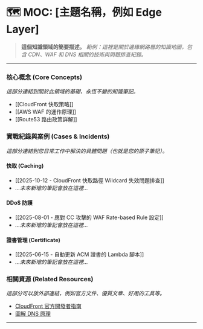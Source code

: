 # 🗺️ MOC: [主題名稱，例如 Edge Layer]

> **這個知識領域的簡要描述。**
> *範例：這裡是關於邊緣網路層的知識地圖，包含 CDN、WAF 和 DNS 相關的技術與問題排查紀錄。*

---

### 核心概念 (Core Concepts)
*這部分連結到關於此領域的基礎、永恆不變的知識筆記。*

- [[CloudFront 快取策略]]
- [[AWS WAF 的運作原理]]
- [[Route53 路由政策詳解]]

### 實戰紀錄與案例 (Cases & Incidents)
*這部分連結到您日常工作中解決的具體問題（也就是您的原子筆記）。*

#### 快取 (Caching)
- [[2025-10-12 - CloudFront 快取路徑 Wildcard 失效問題排查]]
- *...未來新增的筆記會放在這裡...*

#### DDoS 防護
- [[2025-08-01 - 應對 CC 攻擊的 WAF Rate-based Rule 設定]]
- *...未來新增的筆記會放在這裡...*

#### 證書管理 (Certificate)
- [[2025-06-15 - 自動更新 ACM 證書的 Lambda 腳本]]
- *...未來新增的筆記會放在這裡...*

### 相關資源 (Related Resources)
*這部分可以放外部連結，例如官方文件、優質文章、好用的工具等。*

- [CloudFront 官方開發者指南](https://aws.amazon.com/cloudfront/developer-resources/)
- [圖解 DNS 原理](https://example.com/dns-article)

---